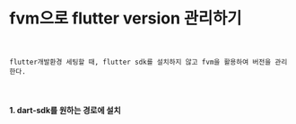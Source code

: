 <br><br>

# fvm으로 flutter version 관리하기

<br>

    flutter개발환경 세팅할 때, flutter sdk를 설치하지 않고 fvm을 활용하여 버전을 관리한다.

<br>

#### 1. dart-sdk를 원하는 경로에 설치

